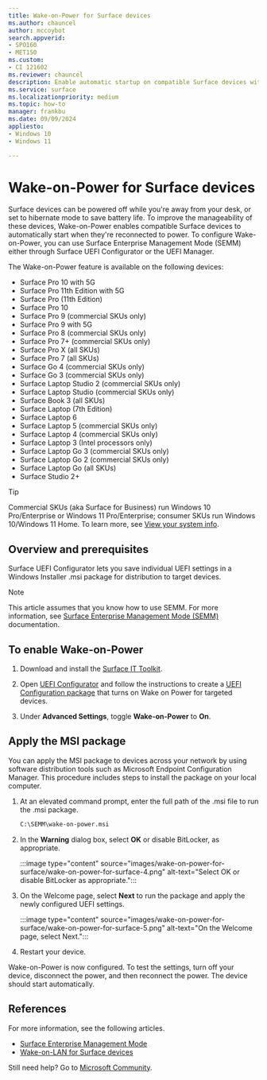 ```yaml
---
title: Wake-on-Power for Surface devices
ms.author: chauncel
author: mccoybot
search.appverid:
- SPO160
- MET150
ms.custom: 
- CI 121602
ms.reviewer: chauncel  
description: Enable automatic startup on compatible Surface devices with Wake-on-Power. Configure it using Surface UEFI tools for improved manageability.
ms.service: surface
ms.localizationpriority: medium
ms.topic: how-to
manager: frankbu
ms.date: 09/09/2024
appliesto:
- Windows 10
- Windows 11

---
```


# Wake-on-Power for Surface devices

Surface devices can be powered off while you're away from your desk, or set to hibernate mode to save battery life. To improve the manageability of these devices, Wake-on-Power enables compatible Surface devices to automatically start when they're reconnected to power. To configure Wake-on-Power, you can use Surface Enterprise Management Mode (SEMM) either through Surface UEFI Configurator or the UEFI Manager.

The Wake-on-Power feature is available on the following devices:

- Surface Pro 10 with 5G
- Surface Pro 11th Edition with 5G
- Surface Pro (11th Edition)
- Surface Pro 10 
- Surface Pro 9 (commercial SKUs only)
- Surface Pro 9 with 5G
- Surface Pro 8 (commercial SKUs only)
- Surface Pro 7+ (commercial SKUs only)
- Surface Pro X (all SKUs)
- Surface Pro 7 (all SKUs)
- Surface Go 4 (commercial SKUs only)
- Surface Go 3 (commercial SKUs only)
- Surface Laptop Studio 2 (commercial SKUs only)
- Surface Laptop Studio (commercial SKUs only)
- Surface Book 3 (all SKUs)
- Surface Laptop (7th Edition)
- Surface Laptop 6
- Surface Laptop 5 (commercial SKUs only)
- Surface Laptop 4 (commercial SKUs only)
- Surface Laptop 3 (Intel processors only)
- Surface Laptop Go 3 (commercial SKUs only)
- Surface Laptop Go 2 (commercial SKUs only)
- Surface Laptop Go (all SKUs)
- Surface Studio 2+

>[!TIP]
> Commercial SKUs (aka Surface for Business) run Windows 10 Pro/Enterprise or Windows 11 Pro/Enterprise; consumer SKUs run Windows 10/Windows 11 Home. To learn more, see [View your system info](https://support.microsoft.com/windows/view-your-system-info-a965a8f2-0773-1d65-472a-1e747c9ebe00).

## Overview and prerequisites

Surface UEFI Configurator lets you save individual UEFI settings in a Windows Installer .msi package for distribution to target devices.

> [!NOTE]
> This article assumes that you know how to use SEMM. For more information, see [Surface Enterprise Management Mode (SEMM)](surface-enterprise-management-mode.md) documentation.

## To enable Wake-on-Power

1. Download and install the [Surface IT Toolkit](https://www.microsoft.com/download/confirmation.aspx?id=46703).
2. Open [UEFI Configurator](surface-it-toolkit-uefi-config.md) and follow the instructions to create a [UEFI Configuration package](/surface/surface-it-toolkit-uefi-config#create-a-surface-uefi-configuration-package) that turns on Wake on Power for targeted devices. 

3. Under **Advanced Settings**, toggle **Wake-on-Power** to **On**.

## Apply the MSI package

You can apply the MSI package to devices across your network by using software distribution tools such as Microsoft Endpoint Configuration Manager. This procedure includes steps to install the package on your local computer.

1. At an elevated command prompt, enter the full path of the .msi file to run the .msi package.

    ```cmd
    C:\SEMM\wake-on-power.msi 
    ```

2. In the **Warning** dialog box, select **OK** or disable BitLocker, as appropriate.

    :::image type="content" source="images/wake-on-power-for-surface/wake-on-power-for-surface-4.png" alt-text="Select OK or disable BitLocker as appropriate.":::

3. On the Welcome page, select **Next** to run the package and apply the newly configured UEFI settings.

    :::image type="content" source="images/wake-on-power-for-surface/wake-on-power-for-surface-5.png" alt-text="On the Welcome page, select Next.":::

4. Restart your device.

Wake-on-Power is now configured. To test the settings, turn off your device, disconnect the power, and then reconnect the power. The device should start automatically.

## References

For more information, see the following articles.

- [Surface Enterprise Management Mode](surface-enterprise-management-mode.md)
- [Wake-on-LAN for Surface devices](wake-on-lan-for-surface-devices.md)

Still need help? Go to [Microsoft Community](https://answers.microsoft.com/).
